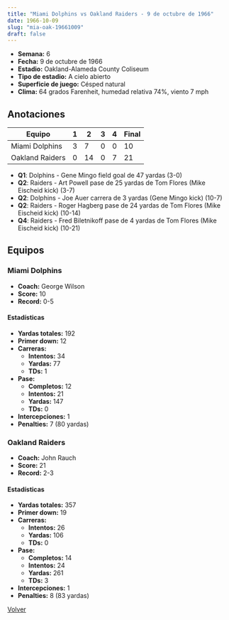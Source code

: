 ```yaml
---
title: "Miami Dolphins vs Oakland Raiders - 9 de octubre de 1966"
date: 1966-10-09
slug: "mia-oak-19661009"
draft: false
---
```


- **Semana:** 6
- **Fecha:** 9 de octubre de 1966
- **Estadio:** Oakland-Alameda County Coliseum
- **Tipo de estadio:** A cielo abierto
- **Superficie de juego:** Césped natural
- **Clima:** 64 grados Farenheit, humedad relativa 74%, viento 7 mph





## Anotaciones
| Equipo | 1 | 2 | 3 | 4 | Final |
|--------|---|---|---|---|-------|
| Miami Dolphins  | 3 | 7 | 0 | 0  | 10 |
| Oakland Raiders  | 0 | 14 | 0 | 7  | 21 |
- **Q1**: Dolphins - Gene Mingo field goal de 47 yardas (3-0)
- **Q2**: Raiders - Art Powell pase de 25 yardas de Tom Flores (Mike Eischeid kick) (3-7)
- **Q2**: Dolphins - Joe Auer carrera de 3 yardas (Gene Mingo kick) (10-7)
- **Q2**: Raiders - Roger Hagberg pase de 24 yardas de Tom Flores (Mike Eischeid kick) (10-14)
- **Q4**: Raiders - Fred Biletnikoff pase de 4 yardas de Tom Flores (Mike Eischeid kick) (10-21)


## Equipos


### Miami Dolphins
* **Coach:** George Wilson
* **Score:** 10
* **Record:** 0-5
#### Estadísticas
* **Yardas totales:** 192
* **Primer down:** 12
* **Carreras:**
  * **Intentos:** 34
  * **Yardas:** 77
  * **TDs:** 1
* **Pase:**
  * **Completos:** 12
  * **Intentos:** 21
  * **Yardas:** 147
  * **TDs:** 0
* **Intercepciones:** 1
* **Penalties:** 7 (80 yardas)

### Oakland Raiders
* **Coach:** John Rauch
* **Score:** 21
* **Record:** 2-3
#### Estadísticas
* **Yardas totales:** 357
* **Primer down:** 19
* **Carreras:**
  * **Intentos:** 26
  * **Yardas:** 106
  * **TDs:** 0
* **Pase:**
  * **Completos:** 14
  * **Intentos:** 24
  * **Yardas:** 261
  * **TDs:** 3
* **Intercepciones:** 1
* **Penalties:** 8 (83 yardas)


[Volver](/historia/1966)
